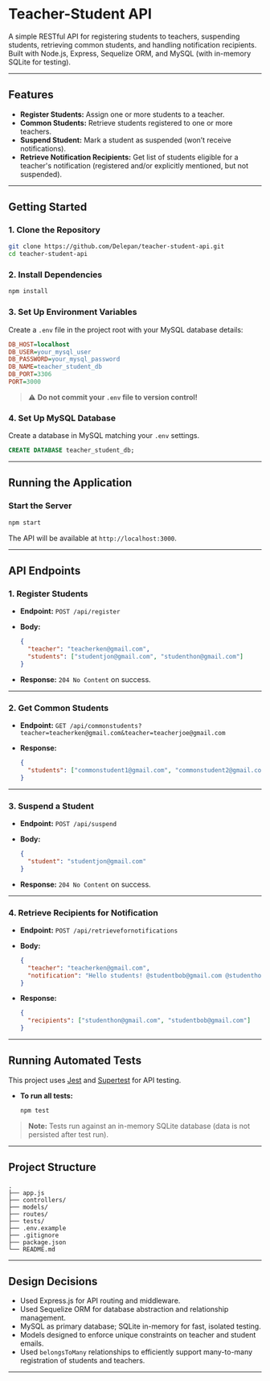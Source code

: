 # Teacher-Student API

A simple RESTful API for registering students to teachers, suspending students, retrieving common students, and handling notification recipients.
Built with Node.js, Express, Sequelize ORM, and MySQL (with in-memory SQLite for testing).

---

## Features

- **Register Students:** Assign one or more students to a teacher.
- **Common Students:** Retrieve students registered to one or more teachers.
- **Suspend Student:** Mark a student as suspended (won’t receive notifications).
- **Retrieve Notification Recipients:** Get list of students eligible for a teacher's notification (registered and/or explicitly mentioned, but not suspended).

---

## Getting Started

### 1. **Clone the Repository**

```sh
git clone https://github.com/Delepan/teacher-student-api.git
cd teacher-student-api
```

### 2. **Install Dependencies**

```sh
npm install
```

### 3. **Set Up Environment Variables**

Create a `.env` file in the project root with your MySQL database details:

```ini
DB_HOST=localhost
DB_USER=your_mysql_user
DB_PASSWORD=your_mysql_password
DB_NAME=teacher_student_db
DB_PORT=3306
PORT=3000
```

> ⚠️ **Do not commit your `.env` file to version control!**

### 4. **Set Up MySQL Database**

Create a database in MySQL matching your `.env` settings.

```sql
CREATE DATABASE teacher_student_db;
```

---

## Running the Application

### **Start the Server**

```sh
npm start
```

The API will be available at `http://localhost:3000`.

---

## API Endpoints

### 1. **Register Students**

- **Endpoint:** `POST /api/register`
- **Body:**

  ```json
  {
    "teacher": "teacherken@gmail.com",
    "students": ["studentjon@gmail.com", "studenthon@gmail.com"]
  }
  ```

- **Response:** `204 No Content` on success.

---

### 2. **Get Common Students**

- **Endpoint:** `GET /api/commonstudents?teacher=teacherken@gmail.com&teacher=teacherjoe@gmail.com`
- **Response:**

  ```json
  {
    "students": ["commonstudent1@gmail.com", "commonstudent2@gmail.com"]
  }
  ```

---

### 3. **Suspend a Student**

- **Endpoint:** `POST /api/suspend`
- **Body:**

  ```json
  {
    "student": "studentjon@gmail.com"
  }
  ```

- **Response:** `204 No Content` on success.

---

### 4. **Retrieve Recipients for Notification**

- **Endpoint:** `POST /api/retrievefornotifications`
- **Body:**

  ```json
  {
    "teacher": "teacherken@gmail.com",
    "notification": "Hello students! @studentbob@gmail.com @studenthon@gmail.com"
  }
  ```

- **Response:**

  ```json
  {
    "recipients": ["studenthon@gmail.com", "studentbob@gmail.com"]
  }
  ```

---

## Running Automated Tests

This project uses [Jest](https://jestjs.io/) and [Supertest](https://github.com/visionmedia/supertest) for API testing.

- **To run all tests:**

  ```sh
  npm test
  ```

> **Note:** Tests run against an in-memory SQLite database (data is not persisted after test run).

---

## Project Structure

```
.
├── app.js
├── controllers/
├── models/
├── routes/
├── tests/
├── .env.example
├── .gitignore
├── package.json
└── README.md
```

---

## Design Decisions

- Used Express.js for API routing and middleware.
- Used Sequelize ORM for database abstraction and relationship management.
- MySQL as primary database; SQLite in-memory for fast, isolated testing.
- Models designed to enforce unique constraints on teacher and student emails.
- Used `belongsToMany` relationships to efficiently support many-to-many registration of students and teachers.

---
